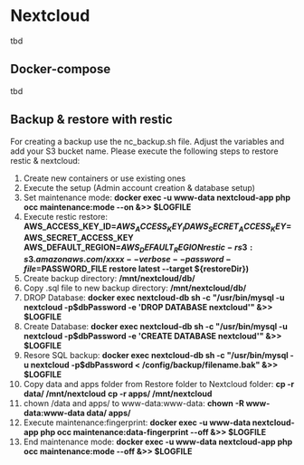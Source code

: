 # Nextcloud
tbd

## Docker-compose
tbd

## Backup & restore with restic
For creating a backup use the nc_backup.sh file. Adjust the variables and add your S3 bucket name.
Please execute the following steps to restore restic & nextcloud:

1. Create new containers or use existing ones
2. Execute the setup (Admin account creation & database setup) 
3. Set maintenance mode:
**docker exec -u www-data nextcloud-app php occ maintenance:mode --on &>> $LOGFILE**
4. Execute restic restore:
**AWS_ACCESS_KEY_ID=$AWS_ACCESS_KEY_ID AWS_SECRET_ACCESS_KEY=$AWS_SECRET_ACCESS_KEY AWS_DEFAULT_REGION=$AWS_DEFAULT_REGION restic -r s3:s3.amazonaws.com/xxxx --verbose --password-file=$PASSWORD_FILE restore latest --target ${restoreDir})**
5. Create backup directory:
**/mnt/nextcloud/db/**
6. Copy .sql file to new backup directory:
**/mnt/nextcloud/db/**
7. DROP Database:
**docker exec nextcloud-db sh -c "/usr/bin/mysql -u nextcloud -p$dbPassword -e 'DROP DATABASE nextcloud'" &>> $LOGFILE**
8. Create Database:
**docker exec nextcloud-db sh -c "/usr/bin/mysql -u nextcloud -p$dbPassword -e 'CREATE DATABASE nextcloud'" &>> $LOGFILE**
9. Resore SQL backup:
**docker exec nextcloud-db sh -c "/usr/bin/mysql -u nextcloud -p$dbPassword < /config/backup/filename.bak" &>> $LOGFILE**
10. Copy data and apps folder from Restore folder to Nextcloud folder:
**cp -r data/ /mnt/nextcloud**
**cp -r apps/ /mnt/nextcloud**
11. chown /data and apps/ to www-data:www-data:
**chown -R www-data:www-data data/ apps/**
12. Execute maintenance:fingerprint:
**docker exec -u www-data nextcloud-app php occ maintenance:data-fingerprint --off &>> $LOGFILE**
13. End maintenance mode:
**docker exec -u www-data nextcloud-app php occ maintenance:mode --off &>> $LOGFILE**
